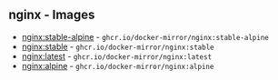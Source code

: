 ## nginx - Images
- [nginx:stable-alpine](https://hub.docker.com/_/nginx?tab=tags&page=1&name=stable-alpine) - `ghcr.io/docker-mirror/nginx:stable-alpine`
- [nginx:stable](https://hub.docker.com/_/nginx?tab=tags&page=1&name=stable) - `ghcr.io/docker-mirror/nginx:stable`
- [nginx:latest](https://hub.docker.com/_/nginx?tab=tags&page=1&name=latest) - `ghcr.io/docker-mirror/nginx:latest`
- [nginx:alpine](https://hub.docker.com/_/nginx?tab=tags&page=1&name=alpine) - `ghcr.io/docker-mirror/nginx:alpine`